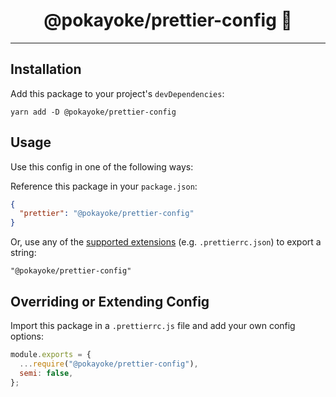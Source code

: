 <div align="center">
<h1>@pokayoke/prettier-config 🎨</h1>
</div>

---

## Installation

Add this package to your project's `devDependencies`:

```
yarn add -D @pokayoke/prettier-config
```

## Usage

Use this config in one of the following ways:

Reference this package in your `package.json`:

```json
{
  "prettier": "@pokayoke/prettier-config"
}
```

Or, use any of the [supported extensions](https://prettier.io/docs/en/configuration.html) (e.g. `.prettierrc.json`) to export a string:

```
"@pokayoke/prettier-config"
```

## Overriding or Extending Config

Import this package in a `.prettierrc.js` file and add your own config options:

```js
module.exports = {
  ...require("@pokayoke/prettier-config"),
  semi: false,
};
```





